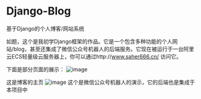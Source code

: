 # Django-Blog
基于Django的个人博客/网站系统

如题，这个是我初学Django框架的作品。它是一个包含多种功能的个人网站/blog，甚至还集成了微信公众号机器人的后端服务。它现在被运行于一台阿里云ECS轻量级云服务器上，你可以通过http://www.saher666.cn/ 访问它。

下面是部分页面的展示：
![image](https://user-images.githubusercontent.com/59269520/120790678-d7ee0080-c565-11eb-8347-6bf18d9ed53d.png)

这是博客的主页
![image](https://user-images.githubusercontent.com/59269520/120791124-5e0a4700-c566-11eb-863a-fd9be0f02683.png)
这个是微信公众号机器人的演示，它的后端也是集成于本项目中
